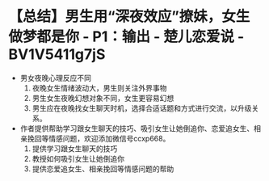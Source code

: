 # 【总结】男生用“深夜效应”撩妹，女生做梦都是你 - P1：输出 - 楚儿恋爱说 - BV1V5411g7jS

-   男女夜晚心理反应不同
    1.  夜晚女生情绪波动大，男生则关注外界事物
    2.  男生女生夜晚幻想对象不同，女生更容易幻想
    3.  男生应在夜晚找女生聊天时机，选择合适话题和方式进行交流，以升级关系。
-   作者提供帮助学习跟女生聊天的技巧、吸引女生让她倒追你、恋爱追女生、相亲挽回等情感问题，欢迎添加微信号ccxp668。
    1.  提供学习跟女生聊天的技巧
    2.  教授如何吸引女生让她倒追你
    3.  提供恋爱追女生、相亲挽回等情感问题的帮助